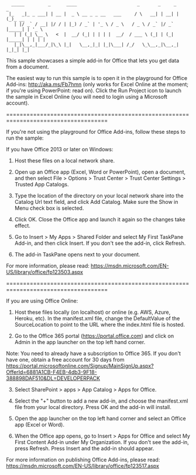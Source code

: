       _____         _      ____                       _       _     _       _
     |_   _|_ _ ___| | __ |  _ \ __ _ _ __   ___     / \   __| | __| |     (_)_ __  
       | |/ _` / __| |/ / | |_) / _` | '_ \ / _ \   / _ \ / _` |/ _` |_____| | '_ \
       | | (_| \__ \   <  |  __/ (_| | | | |  __/  / ___ \ (_| | (_| |_____| | | | |
       |_|\__,_|___/_|\_\ |_|   \__,_|_| |_|\___| /_/   \_\__,_|\__,_|     |_|_| |_|


This sample showcases a simple add-in for Office that lets you get data from a document.

The easiest way to run this sample is to open it in the playground for Office Add-ins: http://aka.ms/Fb7hmn (only works for Excel Online at the moment; if you're using PowerPoint: read on). Click the Run Project icon to launch the sample in Excel Online (you will need to login using a Microsoft account).

====================================================================================

If you're not using the playground for Office Add-ins, follow these steps to run the sample:

If you have Office 2013 or later on Windows:

1. Host these files on a local network share.

2. Open up an Office app (Excel, Word or PowerPoint), open a document, and then select File > Options > Trust Center > Trust Center Settings > Trusted App Catalogs.

3. Type the location of the directory on your local network share into the Catalog Url text field, and click Add Catalog. Make sure the Show in Menu check box is selected.

4. Click OK. Close the Office app and launch it again so the changes take effect.

5. Go to Insert > My Apps > Shared Folder and select My First TaskPane Add-in, and then click Insert. If you don't see the add-in, click Refresh.

6. The add-in TaskPane opens next to your document.

For more information, please read: https://msdn.microsoft.com/EN-US/library/office/fp123503.aspx

====================================================================================

If you are using Office Online:

1. Host these files locally (on localhost) or online (e.g. AWS, Azure, Heroku, etc). In the manifest.xml file, change the DefaultValue of the SourceLocation to point to the URL where the index.html file is hosted.

2. Go to the Office 365 portal (https://portal.office.com) and click on Admin in the app launcher on the top left hand corner.

Note: You need to already have a subscription to Office 365. If you don't have one, obtain a free account for 30 days from https://portal.microsoftonline.com/Signup/MainSignUp.aspx?OfferId=6881A1CB-F4EB-4db3-9F18-388898DAF510&DL=DEVELOPERPACK

3. Select SharePoint > apps > App Catalog > Apps for Office.

4. Select the "+" button to add a new add-in, and choose the manifest.xml file from your local directory. Press OK and the add-in will install.

5. Open the app launcher on the top left hand corner and select an Office app (Excel or Word).

6. When the Office app opens, go to Insert > Apps for Office and select My First Content Add-in under My Organization. If you don't see the add-in, press Refresh. Press Insert and the add-in should appear.

For more information on publishing Office Add-ins, please read: https://msdn.microsoft.com/EN-US/library/office/fp123517.aspx
